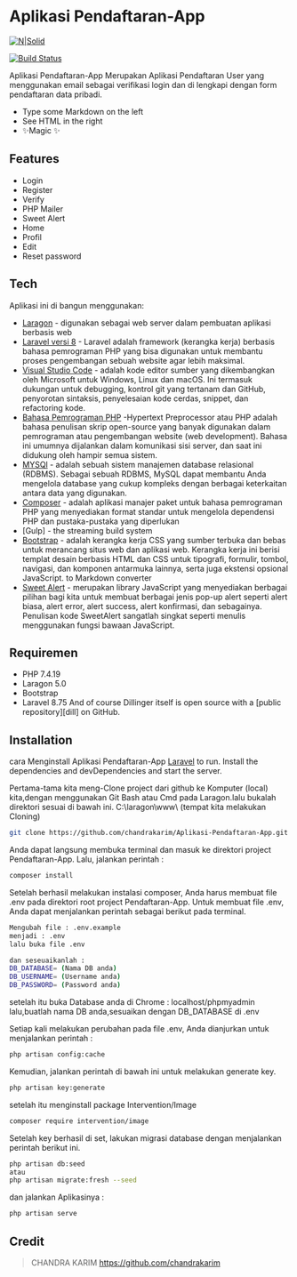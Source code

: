# Aplikasi Pendaftaran-App

[![N|Solid](https://cldup.com/dTxpPi9lDf.thumb.png)](https://nodesource.com/products/nsolid)

[![Build Status](https://travis-ci.org/joemccann/dillinger.svg?branch=master)](https://travis-ci.org/joemccann/dillinger)

Aplikasi Pendaftaran-App Merupakan Aplikasi Pendaftaran User yang menggunakan email sebagai verifikasi login dan di lengkapi dengan form pendaftaran data pribadi.

- Type some Markdown on the left
- See HTML in the right
- ✨Magic ✨

## Features

- Login
- Register
- Verify
- PHP Mailer
- Sweet Alert
- Home
- Profil
- Edit
- Reset password


## Tech

Aplikasi ini di bangun menggunakan:

- [Laragon](https://laragon.org/download/index.html) - digunakan sebagai web server dalam pembuatan aplikasi berbasis web 
- [Laravel versi 8](https://laravel.com/docs/8.x) - Laravel adalah framework (kerangka kerja) berbasis bahasa pemrograman PHP yang bisa digunakan untuk membantu proses pengembangan sebuah website agar lebih maksimal. 
- [Visual Studio Code](https://code.visualstudio.com/download) - adalah kode editor sumber yang dikembangkan oleh Microsoft untuk Windows, Linux dan macOS. Ini termasuk dukungan untuk debugging, kontrol git yang tertanam dan GitHub, penyorotan sintaksis, penyelesaian kode cerdas, snippet, dan refactoring kode.
- [Bahasa Pemrograman PHP](https://www.php.net/) -Hypertext Preprocessor atau PHP adalah bahasa penulisan skrip open-source yang banyak digunakan dalam pemrograman atau pengembangan website (web development). Bahasa ini umumnya dijalankan dalam komunikasi sisi server, dan saat ini didukung oleh hampir semua sistem.
- [MYSQl](https://mariadb.org/) - adalah sebuah sistem manajemen database relasional (RDBMS). Sebagai sebuah RDBMS, MySQL dapat membantu Anda mengelola database yang cukup kompleks dengan berbagai keterkaitan antara data yang digunakan.
- [Composer](https://getcomposer.org/) - adalah aplikasi manajer paket untuk bahasa pemrograman PHP yang menyediakan format standar untuk mengelola dependensi PHP dan pustaka-pustaka yang diperlukan
- [Gulp] - the streaming build system
- [Bootstrap](https://getbootstrap.com/) - adalah kerangka kerja CSS yang sumber terbuka dan bebas untuk merancang situs web dan aplikasi web. Kerangka kerja ini berisi templat desain berbasis HTML dan CSS untuk tipografi, formulir, tombol, navigasi, dan komponen antarmuka lainnya, serta juga ekstensi opsional JavaScript.
to Markdown converter
- [Sweet Alert](https://realrashid.github.io/sweet-alert/) - merupakan library JavaScript yang menyediakan berbagai pilihan bagi kita untuk membuat berbagai jenis pop-up alert seperti alert biasa, alert error, alert success, alert konfirmasi, dan sebagainya. Penulisan kode SweetAlert sangatlah singkat seperti menulis menggunakan fungsi bawaan JavaScript.
## Requiremen
- PHP 7.4.19
- Laragon 5.0
- Bootstrap 
- Laravel 8.75
And of course Dillinger itself is open source with a [public repository][dill]
 on GitHub.

## Installation

cara  Menginstall Aplikasi Pendaftaran-App [Laravel](https://laravel.com/docs/8.x)  to run.
Install the dependencies and devDependencies and start the server.

Pertama-tama kita meng-Clone project dari github ke Komputer (local) kita,dengan menggunakan Git Bash atau Cmd pada Laragon.lalu bukalah direktori sesuai di bawah ini.
 C:\laragon\www\ (tempat kita melakukan Cloning)
```sh
git clone https://github.com/chandrakarim/Aplikasi-Pendaftaran-App.git
```
Anda dapat langsung membuka terminal dan masuk ke direktori project  Pendaftaran-App. Lalu, jalankan perintah :
```sh
composer install
```
Setelah berhasil melakukan instalasi composer, Anda harus membuat file .env pada direktori root project  Pendaftaran-App. Untuk membuat file .env, Anda dapat menjalankan perintah sebagai berikut pada terminal.
```sh
Mengubah file : .env.example
menjadi : .env
lalu buka file .env

dan seseuaikanlah :
DB_DATABASE= (Nama DB anda)
DB_USERNAME= (Username anda)
DB_PASSWORD= (Password anda)
```
setelah itu buka Database anda di Chrome : localhost/phpmyadmin
lalu,buatlah nama DB anda,sesuaikan dengan DB_DATABASE di .env 

Setiap kali melakukan perubahan pada file .env, Anda dianjurkan untuk menjalankan perintah :
```sh
php artisan config:cache
```
Kemudian, jalankan perintah di bawah ini untuk melakukan generate key.
```sh
php artisan key:generate
```
setelah itu menginstall package  Intervention/Image

```sh
composer require intervention/image
```
Setelah key berhasil di set, lakukan migrasi database dengan menjalankan perintah berikut ini.
```sh
php artisan db:seed
atau
php artisan migrate:fresh --seed
```
dan jalankan Aplikasinya :
```sh
php artisan serve
```
## Credit
> CHANDRA KARIM https://github.com/chandrakarim
